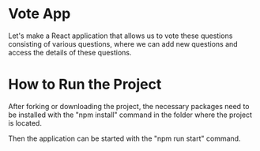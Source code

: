 # Vote App

Let's make a React application that allows us to vote these questions consisting of various questions, where we can add new questions and access the details of these questions.

# How to Run the Project 

After forking or downloading the project, the necessary packages need to be installed with the "npm install" command in the folder where the project is located.

Then the application can be started with the "npm run start" command.
